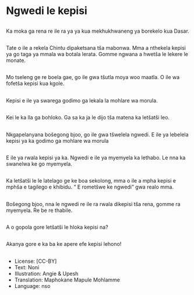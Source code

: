 # Ngwedi le kepisi

##
Ka moka ga rena re ile
ra ya ya kua
mekhukhwaneng ya
borekelo kua Dasar.

##
Tate o ile a rekela
Chintu dipaketsana tša
mabonwa.
Mma a nthekela kepisi
ya go taga ya mmala
wa botala lerata.
Gomme ngwana a
hwetša le lekere le
monate.

##
Mo tseleng ge re boela
gae, go ile gwa tšutla
moya woo maatla.
O ile wa fofetša kepisi
kua kgole.

##
Kepisi e ile ya swarega
godimo ga lekala la
mohlare wa morula.

##
Kei le ka lla ga bohloko.
Ga sa ka ja le dijo tša
matena ka letšatši leo.

##
Nkgapelanyana
bošegong bjoo, go ile
gwa tšwelela ngwedi.
E ile ya lebelela kepisi
ya ka godimo ga
mohlare wa morula

##
E ile ya rwala kepisi ya
ka.
Ngwedi e ile ya
myemyela ka lethabo.
Le nna ka swanelwa ke
go myemyela.

##
Ka letšatši le le latelago
ge ke boa sekolong,
mma o ile a mpha
kepisi e mphša e
tagilego e khibidu.
“ E rometšwe ke
ngwedi” gwa realo
mma.

##
Bošegong bjoo, nna le
ngwedi re ile ra rwala
dikepisi tša rena,
gomme ra myemyela.
Re be re thabile.

##
A o gopola gore letšatši
le hloka kepisi na?

##
Akanya gore e ka ba ke
apere efe kepisi lehono!

##
* License: [CC-BY]
* Text: Noni
* Illustration: Angie & Upesh
* Translation: Maphokane Mapule Mohlamme
* Language: nso
